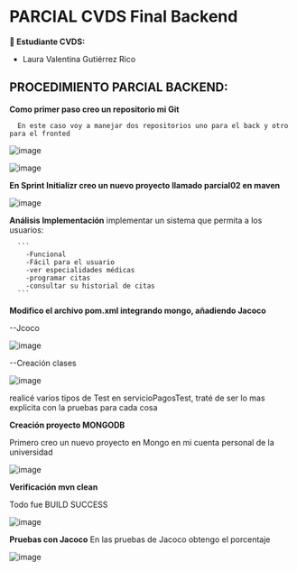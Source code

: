 # PARCIAL CVDS Final Backend

**👥 Estudiante CVDS:**
- Laura Valentina Gutiérrez Rico


## PROCEDIMIENTO PARCIAL BACKEND:

**Como primer paso creo un repositorio mi Git**
      
      En este caso voy a manejar dos repositorios uno para el back y otro para el fronted
      
![image](https://github.com/user-attachments/assets/7be61fe2-e40e-498b-a6f2-813d19e00d92)

![image](https://github.com/user-attachments/assets/d8258878-2644-4bf6-a704-b0463d0aa429)


**En Sprint Initializr creo un nuevo proyecto llamado parcial02 en maven**

![image](https://github.com/user-attachments/assets/5504de88-d997-4b1d-b00c-2a5127b050a4)


**Análisis Implementación**
implementar un sistema que permita a los usuarios: 

      ```
        -Funcional
        -Fácil para el usuario
        -ver especialidades médicas
        -programar citas
        -consultar su historial de citas
      ```

**Modifico el archivo pom.xml integrando mongo, añadiendo Jacoco**

  --Jcoco

![image](https://github.com/user-attachments/assets/5eb4525b-01da-4df7-b6cf-bb5a06422596)




  --Creación clases

![image](https://github.com/user-attachments/assets/aac5a6aa-846e-40a4-8725-43fafa84f336)



realicé varios tipos de Test en servicioPagosTest, traté de ser lo mas explicita con la pruebas para cada cosa





**Creación proyecto MONGODB**


Primero creo un nuevo proyecto en Mongo en mi cuenta personal de la universidad

  
![image](https://github.com/user-attachments/assets/690c91a8-c4c4-4acc-8f2e-ebb1d3031400)






**Verificación mvn clean**

Todo fue BUILD SUCCESS

![image](https://github.com/user-attachments/assets/8b74279d-4aa1-4611-9962-6579db13c51b)


**Pruebas con Jacoco**
En las pruebas de Jacoco obtengo el porcentaje

![image](https://github.com/user-attachments/assets/a07e75a7-0cd5-49c8-b91f-71d5c0144f5d)

